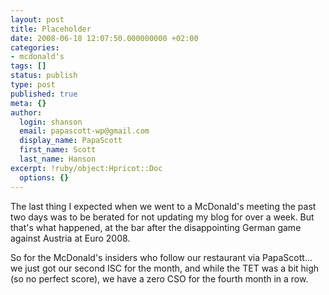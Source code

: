 ```yaml
---
layout: post
title: Placeholder
date: 2008-06-18 12:07:50.000000000 +02:00
categories:
- mcdonald's
tags: []
status: publish
type: post
published: true
meta: {}
author:
  login: shanson
  email: papascott-wp@gmail.com
  display_name: PapaScott
  first_name: Scott
  last_name: Hanson
excerpt: !ruby/object:Hpricot::Doc
  options: {}
---
```

<p>The last thing I expected when we went to a McDonald's meeting the past two days was to be berated for not updating my blog for over a week. But that's what happened, at the bar after the disappointing German game against Austria at Euro 2008. </p>
<p>So for the McDonald's insiders who follow our restaurant via PapaScott... we just got our second ISC for the month, and while the TET was a bit high (so no perfect score), we have a zero CSO for the fourth month in a row. </p>
